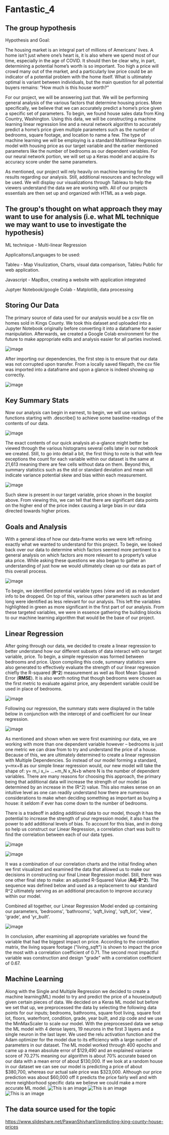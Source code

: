 # Fantastic_4

## The group hypothesis

Hypothesis and Goal:

The housing market is an integral part of millions of Americans' lives. A home isn’t just where one’s heart is, it is also where we spend most of our time, especially in the age of COVID. It should then be clear why, in part, determining a potential home’s worth is so important. Too high a price will crowd many out of the market, and a particularly low price could be an indicator of a potential problem with the home itself. What is ultimately optimal is variant between individuals, but the main question for all potential buyers remains: “How much is this house worth?”

For our project, we will be answering just that. We will be performing general analysis of the various factors that determine housing prices. More specifically, we believe that we can accurately predict a home’s price given a specific set of parameters. To begin, we found house sales data from King Country, Washington. Using this data, we will be constructing a machine learning linear regression line and a neural network algorithm to accurately predict a home’s price given multiple parameters such as the number of bedrooms, square footage, and location to name a few. The type of machine learning we will be employing is a standard Multilinear Regression model with housing price as our target variable and the earlier mentioned parameters like the number of bedrooms as our dependent variables. For our neural network portion, we will set up a Keras model and acquire its accuracy score under the same parameters.

As mentioned, our project will rely heavily on machine learning for the results regarding our analysis. Still, additional resources and technology will be used. We will display our visualizations through Tableau to help the viewers understand the data we are working with. All of our projects essentials are then set up and organized with HTML as a web page. 

## The group's thought on what approach they may want to use for analysis (i.e. what ML technique we may want to use to investigate the hypothesis)

ML technique - Multi-linear Regression

Applicaitons/Languages to be used:

Tableu - Map Visulization, Charts, visual data comparison, Tableu Public for web application. 

Javascript - MapBox, creating a website with application integrated

Juptyer Notebook/google Colab - Matplotlib, data processing


## Storing Our Data

The primary source of data used for our analysis would be a csv file on homes sold in Kings County. We took this dataset and uploaded into a Jupyter Notebook originally before converting it into a dataframe for easier manipulation. Afterwards, we created a Google Colab environment for the future to make appropriate edits and analysis easier for all parties involved.

![image](https://user-images.githubusercontent.com/91284661/154810009-9b066cb1-5479-4c8d-8d08-e3c98bbec665.png)

After importing our dependencies, the first step is to ensure that our data was not corrupted upon transfer. From a locally saved filepath, the csv file was imported into a dataframe and upon a glance is indeed showing up correctly.

![image](https://user-images.githubusercontent.com/91284661/154810027-a83736e0-1f4b-4bb1-8c89-4cea75312333.png)

## Key Summary Stats

Now our analysis can begin in earnest, to begin, we will use various functions starting with .describe() to achieve some baseline-readings of the contents of our data.

![image](https://user-images.githubusercontent.com/91284661/154810046-d05e2b3e-e0dc-498b-87db-c498d5df4958.png)

The exact contents of our quick analysis at-a-glance might better be viewed through the various histograms several cells later in our notebook we created. Still, to go into detail a bit, the first thing to note is that with few exceptions the count for each variable within our dataset is the same at 21,613 meaning there are few cells without data on them. Beyond this, summary statistics such as the std or standard deviation and mean will indicate variance potential skew and bias within each measurement.

![image](https://user-images.githubusercontent.com/91284661/154810065-34699061-3808-4fc3-b9e7-8a0ae23ed16e.png)

Such skew is present in our target variable, price shown in the boxplot above. From viewing this, we can tell that there are significant data points on the higher end of the price index causing a large bias in our data directed towards higher prices.

## Goals and Analysis

With a general idea of how our data-frame works we were left refining exactly what we wanted to understand for this project. To begin, we looked back over our data to determine which factors seemed more pertinent to a general analysis on which factors are more relevant to a property’s value aka price. While asking these questions we also began to gather an understanding of just how we would ultimately clean up our data as part of this overall process.

![image](https://user-images.githubusercontent.com/91284661/154810092-54813974-0c13-4acc-9f20-94b7b0f23511.png)

To begin, we identified potential variable types (view and id) as redundant info to be dropped. On top of this, various other parameters such as lat and long were identified as less relevant for our analysis. This left the variables highlighted in green as more significant in the first part of our analysis. From these targeted variables, we were in essence gathering the building blocks to our machine learning algorithm that would be the base of our project.

## **Linear Regression**

After going through our data, we decided to create a linear regression to better understand how our different subsets of data interact with our target variable, price. To begin, a simple regression was formed between bedrooms and price. Upon compiling this code, summary statistics were also generated to effectively evaluate the strength of our linear regression chiefly the R-squared (**R^2**) measurement as well as Root Mean Squared Error (**RMSE**). It is also worth noting that though bedrooms were chosen as the first metric to evaluate against price, any dependent variable could be used in place of bedrooms.

![image](https://user-images.githubusercontent.com/91284661/157297357-ec3a0fe4-7201-40ef-9dd7-7471a0ad09bc.png)

Following our regression, the summary stats were displayed in the table below in conjunction with the intercept of and coefficient for our linear regression.

![image](https://user-images.githubusercontent.com/91284661/157297424-b4c37af9-b3ad-4696-a402-d10bef7d30b2.png)

As mentioned and shown when we were first examining our data, we are working with more than one dependent variable however – bedrooms is just one metric we can draw from to try and understand the price of a house. Because of this, we are ultimately determined to create a linear regression with Multiple Dependencies. So instead of our model forming a standard, y=mx+B as our simple linear regression would, our new model will take the shape of: y= m_i x_i+ ...+m_N x_N+b where N is the number of dependent variables. There are many reasons for choosing this approach, the primary being that additional data will increase the strength of our model (as determined by an increase in the (R^2) value. This also makes sense on an intuitive level as one can readily understand how there are numerous considerations to make when deciding something as important as buying a house: it seldom if ever has come down to the number of bedrooms.

There is a tradeoff in adding additional data to our model, though it has the potential to increase the strength of your regression model, it also has the power to add additional levels of bias. To account for this bias, and in doing so help us construct our Linear Regression, a correlation chart was built to find the correlation between each of our data types.

![image](https://user-images.githubusercontent.com/91284661/157297546-c9533f8c-2688-4d0d-86d8-bf4bb927e07c.png)

![image](https://user-images.githubusercontent.com/91284661/157297577-546b063a-d19c-40f6-ba71-ec36b6dfc9c3.png)

It was a combination of our correlation charts and the initial finding when we first visualized and examined the data that allowed us to make our decisions in constructing our final Linear Regression model. Still, there was one other final step to make: an adjusted R-Squared Value (**Adj-R^2**). The sequence was defined below and used as a replacement to our standard R^2 ultimately serving as an additional precaution to improve accuracy within our model.

Combined all together, our Linear Regression Model ended up containing our parameters, 'bedrooms', 'bathrooms', 'sqft_living', 'sqft_lot', 'view', 'grade', and 'yr_built'.

![image](https://user-images.githubusercontent.com/91284661/157297677-19d6800b-9b04-4185-a39c-6643f8c5e586.png)

In conclusion, after examining all appropriate variables we found the variable that had the biggest impact on price. According to the correlation matrix, the living square footage ("living_sqft") is shown to impact the price the most with a correlation coefficient of 0.71. The second most impactful variable was construction and design "grade" with a correlation coefficient of 0.67. 

## Machine Learning

Along with the Single and Multiple Regression we decided to create a machine learning(ML) model to try and predict the price of a house(output) given certain pieces of data. We decided on a Keras ML model but before we set that up, we preprocessed the data by selecting the following data points for our inputs; bedrooms, bathrooms, square foot living, square foot lot, floors, waterfront, condition, grade, year built, and zip code and we use the MinMaxScaler to scale our model. With the preprocessed data we setup the ML model with 4 dense layers, 19 neurons in the first 3 layers and a single neuron in the last layer. We used the relu activation function and the Adam optimizer for the model due to its efficiency with a large number of parameters in our dataset. The ML model worked through 400 epochs and came up a mean absolute error of $129,490 and an explained variance score of 70.27% meaning our algorithm is about 70% accurate based on our data with a mean error of about $130,000. If we look at a random house in our dataset we can see our model is predicting a price of about $380,700, whereas our actual sale price was $323,000. Although our price prediction was about $60,000 off it predicts the price fairly well and with more neighborhood specific data we believe we could make a more accurate ML model.
![This is an image](https://github.com/umarovj/Fantastic_4/blob/main/Resources/Keras%20model.PNG)
![This is an image](https://github.com/umarovj/Fantastic_4/blob/main/Resources/price%20prediction.PNG)
![This is an image](https://github.com/umarovj/Fantastic_4/blob/main/Resources/Sale%20Price.PNG)



## The data source used for the topic

https://www.slideshare.net/PawanShivhare1/predicting-king-county-house-prices
